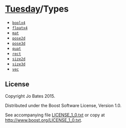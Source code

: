 [Tuesday](../README.md)/Types
=============================
- [`boolx4`](types/boolx4.md)
- [`floatx4`](types/floatx4.md)
- [`mat`](headers/mat.md)
- [`pose2d`](headers/pose2d.md)
- [`pose3d`](headers/pose3d.md)
- [`quat`](headers/quat.md)
- [`rect`](headers/rect.md)
- [`size2d`](headers/size2d.md)
- [`size3d`](headers/size3d.md)
- [`vec`](headers/vec.md)

License
-------
Copyright Jo Bates 2015.

Distributed under the Boost Software License, Version 1.0.

See accompanying file [LICENSE_1_0.txt](../LICENSE_1_0.txt) or copy at
http://www.boost.org/LICENSE_1_0.txt.
